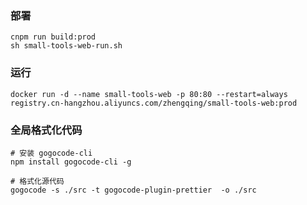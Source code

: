 ### 部署

```shell
cnpm run build:prod
sh small-tools-web-run.sh
```

### 运行

```shell
docker run -d --name small-tools-web -p 80:80 --restart=always registry.cn-hangzhou.aliyuncs.com/zhengqing/small-tools-web:prod
```

### 全局格式化代码

```
# 安装 gogocode-cli
npm install gogocode-cli -g

# 格式化源代码
gogocode -s ./src -t gogocode-plugin-prettier  -o ./src
```